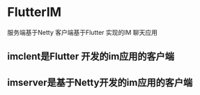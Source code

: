 # FlutterIM
服务端基于Netty 客户端基于Flutter 实现的IM 聊天应用 

## imclent是Flutter 开发的im应用的客户端
## imserver是基于Netty开发的im应用的客户端
